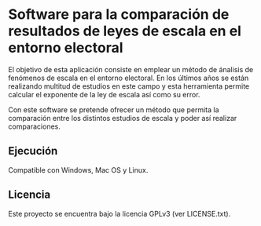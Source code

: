 # Software para la comparación de resultados de leyes de escala en el entorno electoral

El objetivo de esta aplicación consiste en emplear un método de ánalisis de fenómenos de escala en el entorno electoral. En los últimos años se están realizando multitud de estudios en este campo y esta herramienta permite calcular el exponente de la ley de escala así como su error.

Con este software se pretende ofrecer un método que permita la comparación entre los distintos estudios de escala y poder así realizar comparaciones.

## Ejecución

Compatible con Windows, Mac OS y Linux.

## Licencia

Este proyecto se encuentra bajo la licencia GPLv3 (ver LICENSE.txt). 
